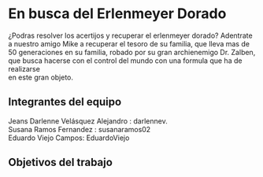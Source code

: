 # En busca del Erlenmeyer Dorado

¿Podras resolver los acertijos y recuperar el erlenmeyer dorado? Adentrate a nuestro amigo Mike a recuperar el tesoro de su familia, que lleva mas de\
50 generaciones en su familia, robado por su gran archienemigo Dr. Zalben, que busca hacerse con el control del mundo con una formula que ha de realizarse\
en este gran objeto.

## Integrantes del equipo

Jeans Darlenne Velásquez Alejandro : darlennev.\
Susana Ramos Fernandez : susanaramos02\
Eduardo Viejo Campos: EduardoViejo

## Objetivos del trabajo

